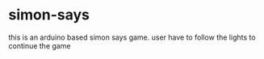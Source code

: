 # simon-says
this is an arduino based simon says game. user have to follow the lights to continue the game
